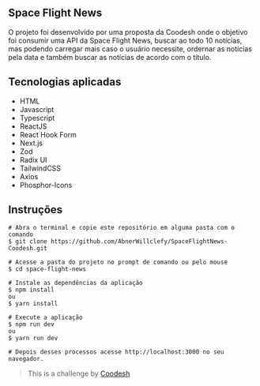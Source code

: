 ## Space Flight News

O projeto foi desenvolvido por uma proposta da Coodesh onde o objetivo foi consumir uma API da Space Flight News, buscar ao todo 10 notícias, mas podendo carregar mais caso o usuário necessite, ordernar as notícias pela data e também buscar as notícias de acordo com o título.

## Tecnologias aplicadas
- HTML
- Javascript
- Typescript
- ReactJS
- React Hook Form
- Next.js
- Zod
- Radix UI
- TailwindCSS
- Axios
- Phosphor-Icons

## Instruções

```
# Abra o terminal e copie este repositório em alguma pasta com o comando
$ git clone https://github.com/AbnerWillclefy/SpaceFlightNews-Coodesh.git

# Acesse a pasta do projeto no prompt de comando ou pelo mouse 
$ cd space-flight-news

# Instale as dependências da aplicação
$ npm install
ou
$ yarn install

# Execute a aplicação
$ npm run dev
ou
$ yarn run dev

# Depois desses processos acesse http://localhost:3000 no seu navegador.
```

> This is a challenge by <a rel="nofollow noreferrer noopener" href="https://coodesh.com/" target="_blank">Coodesh</a>


